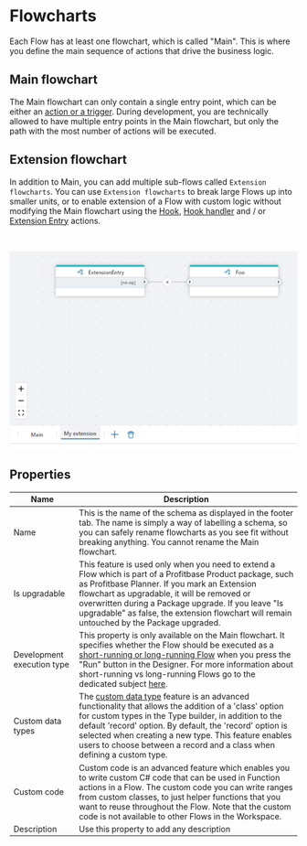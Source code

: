 # Flowcharts

Each Flow has at least one flowchart, which is called "Main". This is where you define the main sequence of actions that drive the business logic.

## Main flowchart

The Main flowchart can only contain a single entry point, which can be either an [action or a trigger](actions-and-triggers.md). During development, you are technically allowed to have multiple entry points in the Main flowchart, but only the path with the most number of actions will be executed.

## Extension flowchart

In addition to Main, you can add multiple sub-flows called `Extension flowcharts`. You can use `Extension flowcharts` to break large Flows up into smaller units, or to enable extension of a Flow with custom logic without modifying the Main flowchart using the [Hook](../actions/built-in/flow-hook.md), [Hook handler](../actions/built-in/flow-hook-handler.md) and / or [Extension Entry](../actions/built-in/extension-entry.md) actions.

<br/>

![img](../../../images/schemas.png)


## Properties

| Name            | Description                   |
|-----------------|-------------------------------|
| Name            | This is the name of the schema as displayed in the footer tab. The name is simply a way of labelling a schema, so you can safely rename flowcharts as you see fit without breaking anything. You cannot rename the Main flowchart.|
| Is upgradable     | This feature is used only when you need to extend a Flow which is part of a Profitbase Product package, such as Profitbase Planner. If you mark an Extension flowchart as upgradable, it will be removed or overwritten during a Package upgrade. If you leave "Is upgradable" as false, the extension flowchart will remain untouched by the Package upgraded. |
| Development execution type | This property is only available on the Main flowchart. It specifies whether the Flow should be executed as a [short-running or long-running Flow](../flows/long-vs-short-running-flows.md) when you press the "Run" button in the Designer. For more information about short-running vs long-running Flows go to the dedicated subject [here](../flows/long-vs-short-running-flows.md). |
| Custom data types    | The [custom data type](./defining-custom-types.md) feature is an advanced functionality that allows the addition of a 'class' option for custom types in the Type builder, in addition to the default 'record' option. By default, the 'record' option is selected when creating a new type. This feature enables users to choose between a record and a class when defining a custom type. |
| Custom code    | Custom code is an advanced feature which enables you to write custom C# code that can be used in Function actions in a Flow. The custom code you can write ranges from custom classes, to just helper functions that you want to reuse throughout the Flow. Note that the custom code is not available to other Flows in the Workspace. |
| Description     | Use this property to add any description |
 